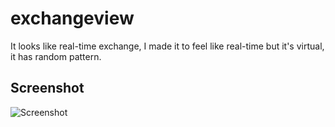 # exchangeview

It looks like real-time exchange, I made it to feel like real-time but it's virtual, it has random pattern.

## Screenshot
<img src="screenshots/screenshot.png" alt="Screenshot">
